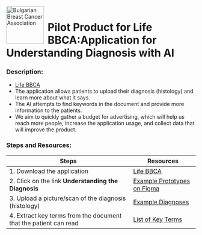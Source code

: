 
<img src="https://life.bbca.bg/img/rose-lady.svg" alt="Bulgarian Breast Cancer Association" width="100" align="left" style="margin-right: 10px;" />
<h1>Pilot Product for Life BBCA:</h15
<h2>Application for Understanding Diagnosis with AI</h2>


<h3>Description:</h3>
<ul>
    <li><a href="https://life.bbca.bg/">Life BBCA</a></li>
    <li>The application allows patients to upload their diagnosis (histology) and learn more about what it says.</li>
    <li>The AI attempts to find keywords in the document and provide more information to the patients.</li>
    <li>We aim to quickly gather a budget for advertising, which will help us reach more people, increase the application usage, and collect data that will improve the product.</li>
</ul>

<h3>Steps and Resources:</h3>

<table>
    <thead>
        <tr>
            <th>Steps</th>
            <th>Resources</th>
        </tr>
    </thead>
    <tbody>
        <tr>
            <td>1. Download the application</td>
            <td><a href="https://life.bbca.bg/">Life BBCA</a></td>
        </tr>
        <tr>
            <td>2. Click on the link <strong>Understanding the Diagnosis</strong></td>
            <td><a href="https://www.figma.com/design/ZGYZgMIqRgjb5YMuxwp9nw/LIFE---BBCA?node-id=0-1&t=BMqfEkXyc2ClcROg-0">Example Prototypes on Figma</a></td>
        </tr>
        <tr>
            <td>3. Upload a picture/scan of the diagnosis (histology)</td>
            <td><a href="https://drive.google.com/drive/folders/1xYL-EVl-tVksgUKF6Opu-JNqF5t1KOpM">Example Diagnoses</a></td>
        </tr>
        <tr>
            <td>4. Extract key terms from the document that the patient can read</td>
            <td><a href="https://docs.google.com/document/d/1jP--jM8uGIWCviXWcEa3iPnq6p-66tDz/edit">List of Key Terms</a></td>
        </tr>
    </tbody>
</table>

